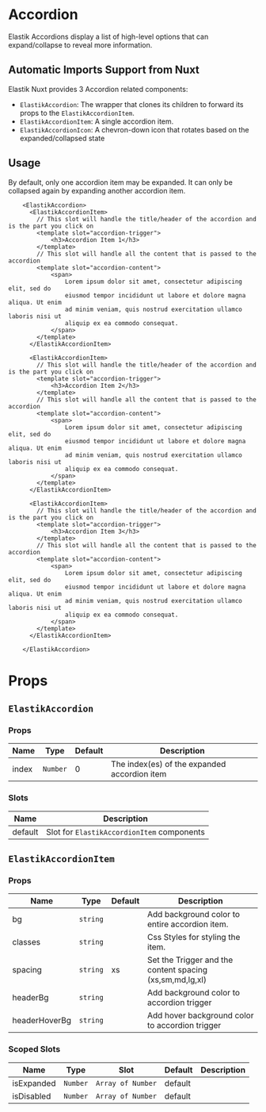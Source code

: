 # Accordion

Elastik Accordions display a list of high-level options that can expand/collapse to reveal more information.

## Automatic Imports Support from Nuxt

Elastik Nuxt provides 3 Accordion related components:

- `ElastikAccordion`: The wrapper that clones its children to forward its props to the `ElastikAccordionItem`.
- `ElastikAccordionItem`: A single accordion item.
- `ElastikAccordionIcon`: A chevron-down icon that rotates based on the expanded/collapsed state

## Usage

By default, only one accordion item may be expanded. It can only be collapsed again by expanding another accordion item.

```vue
    <ElastikAccordion>
      <ElastikAccordionItem>
        // This slot will handle the title/header of the accordion and is the part you click on
        <template slot="accordion-trigger">
            <h3>Accordion Item 1</h3>
        </template>
        // This slot will handle all the content that is passed to the accordion
        <template slot="accordion-content">
            <span>
                Lorem ipsum dolor sit amet, consectetur adipiscing elit, sed do
                eiusmod tempor incididunt ut labore et dolore magna aliqua. Ut enim
                ad minim veniam, quis nostrud exercitation ullamco laboris nisi ut
                aliquip ex ea commodo consequat.
            </span>
        </template>
      </ElastikAccordionItem>

      <ElastikAccordionItem>
        // This slot will handle the title/header of the accordion and is the part you click on
        <template slot="accordion-trigger">
            <h3>Accordion Item 2</h3>
        </template>
        // This slot will handle all the content that is passed to the accordion
        <template slot="accordion-content">
            <span>
                Lorem ipsum dolor sit amet, consectetur adipiscing elit, sed do
                eiusmod tempor incididunt ut labore et dolore magna aliqua. Ut enim
                ad minim veniam, quis nostrud exercitation ullamco laboris nisi ut
                aliquip ex ea commodo consequat.
            </span>
        </template>
      </ElastikAccordionItem>

      <ElastikAccordionItem>
        // This slot will handle the title/header of the accordion and is the part you click on
        <template slot="accordion-trigger">
            <h3>Accordion Item 3</h3>
        </template>
        // This slot will handle all the content that is passed to the accordion
        <template slot="accordion-content">
            <span>
                Lorem ipsum dolor sit amet, consectetur adipiscing elit, sed do
                eiusmod tempor incididunt ut labore et dolore magna aliqua. Ut enim
                ad minim veniam, quis nostrud exercitation ullamco laboris nisi ut
                aliquip ex ea commodo consequat.
            </span>
        </template>
      </ElastikAccordionItem>

    </ElastikAccordion>
```

# Props

## `ElastikAccordion`

### Props

| Name          | Type                          | Default | Description                                                    |
| ------------- | ----------------------------- | ------- | -------------------------------------------------------------- |
| index         | `Number`                      | 0       | The index(es) of the expanded accordion item                   |

<!-- ### Events

| Name   | Payload type | Default           | Description |
| ------ | ------------ | ----------------- | ----------- |
| change | `Number`     | `Array of Number` |             | Event emitted when the accordion items are expanded. | -->

### Slots

| Name    | Description                           |
| ------- | ------------------------------------- |
| default | Slot for `ElastikAccordionItem` components |

## `ElastikAccordionItem`

### Props

| Name          | Type      | Default | Description                                              |
| ------------- | --------- | ------- | -------------------------------------------------------- |
| bg            | `string`  |         | Add background color to entire accordion item.           |
| classes       | `string`  |         | Css Styles for styling the item.                         |
| spacing       | `string`  | xs      | Set the Trigger and the content spacing (xs,sm,md,lg,xl) |
| headerBg      | `string`  |         | Add background color to accordion trigger                |
| headerHoverBg | `string`  |         | Add hover background color to accordion trigger          |

<!-- ### Events

| Name   | Payload type | Default           | Description |
| ------ | ------------ | ----------------- | ----------- |
| change | `Number`     | `Array of Number` |             | Event emitted when the `ElastikAccordionItem` expands or collapses. | -->

### Scoped Slots

| Name       | Type     | Slot              | Default | Description |
| ---------- | -------- | ----------------- | ------- | ----------- |
| isExpanded | `Number` | `Array of Number` | default |             | Exposes the expanded state of the `ElastikAccordionItem` |
| isDisabled | `Number` | `Array of Number` | default |             | Exposes the disabled state of the `ElastikAccordionItem` |